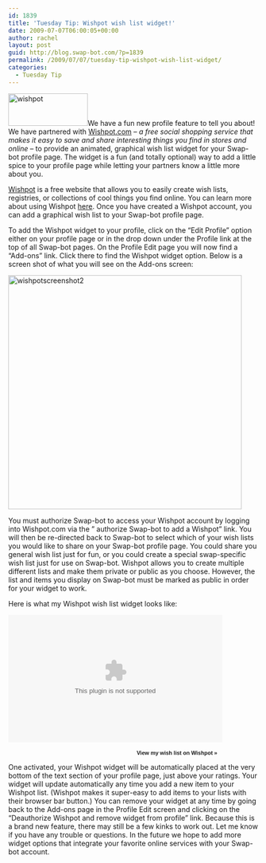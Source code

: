 ```yaml
---
id: 1839
title: 'Tuesday Tip: Wishpot wish list widget!'
date: 2009-07-07T06:00:05+00:00
author: rachel
layout: post
guid: http://blog.swap-bot.com/?p=1839
permalink: /2009/07/07/tuesday-tip-wishpot-wish-list-widget/
categories:
  - Tuesday Tip
---
```

[<img src="http://blog.swap-bot.com/wp-content/uploads/2009/07/wishpot.gif" alt="wishpot" title="wishpot" width="160" height="65" class="alignleft size-full wp-image-1840" />](http://www.wishpot.com/)We have a fun new profile feature to tell you about! We have partnered with [Wishpot.com](http://www.wishpot.com/) &#8211; _a free social shopping service that makes it easy to save and share interesting things you find in stores and online_ &#8211; to provide an animated, graphical wish list widget for your Swap-bot profile page. The widget is a fun (and totally optional) way to add a little spice to your profile page while letting your partners know a little more about you. 

[Wishpot](http://www.wishpot.com/) is a free website that allows you to easily create wish lists, registries, or collections of cool things you find online. You can learn more about using Wishpot [here](http://www.wishpot.com/help/howitworks-add.aspx). Once you have created a Wishpot account, you can add a graphical wish list to your Swap-bot profile page. 

To add the Wishpot widget to your profile, click on the &#8220;Edit Profile&#8221; option either on your profile page or in the drop down under the Profile link at the top of all Swap-bot pages. On the Profile Edit page you will now find a &#8220;Add-ons&#8221; link. Click there to find the Wishpot widget option. Below is a screen shot of what you will see on the Add-ons screen:

<img src="http://blog.swap-bot.com/wp-content/uploads/2009/07/wishpotscreenshot2.jpg" alt="wishpotscreenshot2" title="wishpotscreenshot2" width="470" class="alignnone size-full wp-image-1861" />

You must authorize Swap-bot to access your Wishpot account by logging into Wishpot.com via the &#8221; authorize Swap-bot to add a Wishpot&#8221; link. You will then be re-directed back to Swap-bot to select which of your wish lists you would like to share on your Swap-bot profile page. You could share you general wish list just for fun, or you could create a special swap-specific wish list just for use on Swap-bot. Wishpot allows you to create multiple different lists and make them private or public as you choose. However, the list and items you display on Swap-bot must be marked as public in order for your widget to work. 

Here is what my Wishpot wish list widget looks like:

<img style="visibility:hidden;width:0px;height:0px;" border=0 width=0 height=0 src="http://counters.gigya.com/wildfire/IMP/CXNID=2000002.0NXC/bT\*xJmx\*PTEyNDY4ODkxNTAwMzgmcHQ9MTI\*Njg4OTE3NzAyOSZwPTE5MDI1MSZkPSZnPTEmdD\*mbz\*1NWU3YTgzZmI3ODc\*ZDBkOTk3ZTk5MTIwODYyMjI2YiZvZj*w.gif" /> 

<div style="width:431px; padding:0px;">
  <embed src="http://www.wishpot.com/widget/v1/wishpot_gadget_v3.swf?feedUrl=http%3A%2F%2Fwww.wishpot.com%2Fpublic%2Frss%2Flist.aspx%3Fuid%3D22547%26list%3D80078%26rcgen%3Dwidget%26pkey%3D22547&#038;skin=widget_v2_wishpot.jpg&#038;domain=http%3a%2f%2fwww.wishpot.com%2fwidget%2fv1%2fskins%2f&#038;txtColor=0x000000" width="431" height="256">
  </embed>
  
  <div style="text-align:right; margin-top:15px; padding-right: 10px;">
    <a href="http://www.wishpot.com/list.aspx?uid=22547&#038;list=80078&#038;rc=widget&#038;pkey=22547" target="_blank" style="color:0x666666; font-family: Arial, Helvetica, sans-serif; font-size: 11px; text-decoration:none" title="View my Wish List"><b>View my wish list on Wishpot &raquo</b></a>
  </div>
</div>

One activated, your Wishpot widget will be automatically placed at the very bottom of the text section of your profile page, just above your ratings. Your widget will update automatically any time you add a new item to your Wishpot list. (Wishpot makes it super-easy to add items to your lists with their browser bar button.) You can remove your widget at any time by going back to the Add-ons page in the Profile Edit screen and clicking on the &#8220;Deauthorize Wishpot and remove widget from profile&#8221; link. Because this is a brand new feature, there may still be a few kinks to work out. Let me know if you have any trouble or questions. In the future we hope to add more widget options that integrate your favorite online services with your Swap-bot account.
